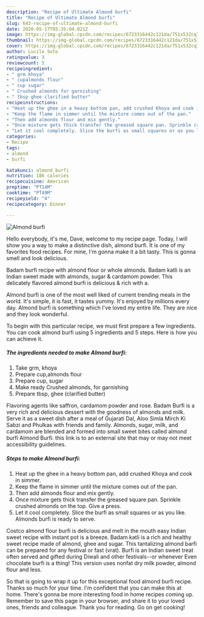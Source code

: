 ```yaml
---
description: "Recipe of Ultimate Almond burfi"
title: "Recipe of Ultimate Almond burfi"
slug: 643-recipe-of-ultimate-almond-burfi
date: 2020-05-17T05:35:04.021Z
image: https://img-global.cpcdn.com/recipes/6723316442c121da/751x532cq70/almond-burfi-recipe-main-photo.jpg
thumbnail: https://img-global.cpcdn.com/recipes/6723316442c121da/751x532cq70/almond-burfi-recipe-main-photo.jpg
cover: https://img-global.cpcdn.com/recipes/6723316442c121da/751x532cq70/almond-burfi-recipe-main-photo.jpg
author: Lucile Soto
ratingvalue: 3
reviewcount: 5
recipeingredient:
- " grm khoya"
- " cupalmonds flour"
- " cup sugar"
- " Crushed almonds for garnishing"
- " tbsp ghee clarified butter"
recipeinstructions:
- "Heat up the ghee in a heavy bottom pan, add crushed Khoya and cook in simmer."
- "Keep the flame in simmer until the mixture comes out of the pan."
- "Then add almonds flour and mix gently."
- "Once mixture gets thick transfer the greased square pan. Sprinkle crushed almonds on the top. Give a press."
- "Let it cool completely. Slice the burfi as small squares or as you like. Almonds burfi is ready to serve."
categories:
- Recipe
tags:
- almond
- burfi

katakunci: almond burfi 
nutrition: 186 calories
recipecuisine: American
preptime: "PT14M"
cooktime: "PT49M"
recipeyield: "4"
recipecategory: Dinner

---
```



![Almond burfi](https://img-global.cpcdn.com/recipes/6723316442c121da/751x532cq70/almond-burfi-recipe-main-photo.jpg)

Hello everybody, it's me, Dave, welcome to my recipe page. Today, I will show you a way to make a distinctive dish, almond burfi. It is one of my favorites food recipes. For mine, I'm gonna make it a bit tasty. This is gonna smell and look delicious.

Badam burfi recipe with almond flour or whole almonds. Badam katli is an Indian sweet made with almonds, sugar &amp; cardamom powder. This delicately flavored almond burfi is delicious &amp; rich with a.

Almond burfi is one of the most well liked of current trending meals in the world. It's simple, it is fast, it tastes yummy. It's enjoyed by millions every day. Almond burfi is something which I've loved my entire life. They are nice and they look wonderful.


To begin with this particular recipe, we must first prepare a few ingredients. You can cook almond burfi using 5 ingredients and 5 steps. Here is how you can achieve it.

<!--inarticleads1-->

##### The ingredients needed to make Almond burfi:

1. Take  grm, khoya
1. Prepare  cup,almonds flour
1. Prepare  cup, sugar
1. Make ready  Crushed almonds, for garnishing
1. Prepare  tbsp, ghee (clarified butter)


Flavoring agents like saffron, cardamom powder and rose. Badam Burfi is a very rich and delicious dessert with the goodness of almonds and milk. Serve it as a sweet dish after a meal of Gujarati Dal, Aloo Simla Mirch Ki Sabzi and Phulkas with friends and family. Almonds, sugar, milk, and cardamom are blended and formed into small sweet bites called almond burfi Almond Burfi. this link is to an external site that may or may not meet accessibility guidelines. 

<!--inarticleads2-->

##### Steps to make Almond burfi:

1. Heat up the ghee in a heavy bottom pan, add crushed Khoya and cook in simmer.
1. Keep the flame in simmer until the mixture comes out of the pan.
1. Then add almonds flour and mix gently.
1. Once mixture gets thick transfer the greased square pan. Sprinkle crushed almonds on the top. Give a press.
1. Let it cool completely. Slice the burfi as small squares or as you like. Almonds burfi is ready to serve.


Costco almond flour burfi is delicious and melt in the mouth easy Indian sweet recipe with instant pot is a breeze. Badam katli is a rich and healthy sweet recipe made of almond, ghee and sugar. This tantalizing almond barfi can be prepared for any festival or fast (vrat). Burfi is an Indian sweet treat often served and gifted during Diwali and other festivals--or whenever Even chocolate burfi is a thing! This version uses nonfat dry milk powder, almond flour and less. 

So that is going to wrap it up for this exceptional food almond burfi recipe. Thanks so much for your time. I'm confident that you can make this at home. There's gonna be more interesting food in home recipes coming up. Remember to save this page in your browser, and share it to your loved ones, friends and colleague. Thank you for reading. Go on get cooking!
